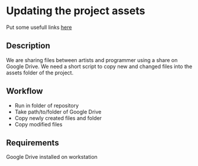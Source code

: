 # Updating the project assets

Put some usefull links [here](./ReadMe.md)

## Description

We are sharing files between artists and programmer using a share on Google Drive.
We need a short script to copy new and changed files into the assets folder of the project.

## Workflow

- Run in folder of repository
- Take path/to/folder of Google Drive
- Copy newly created files and folder
- Copy modified files

## Requirements

Google Drive installed on workstation

